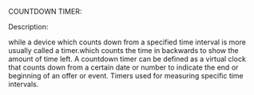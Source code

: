 COUNTDOWN TIMER:
  
Description:
   
   while a device which counts down from a specified time interval is more usually called a timer.which counts the time in backwards to show the amount of time left.
   A countdown timer can be defined as a virtual clock that counts down from a certain date or number to indicate the end or beginning of an offer or event. Timers used for measuring specific time intervals.


         

        

        

    
    